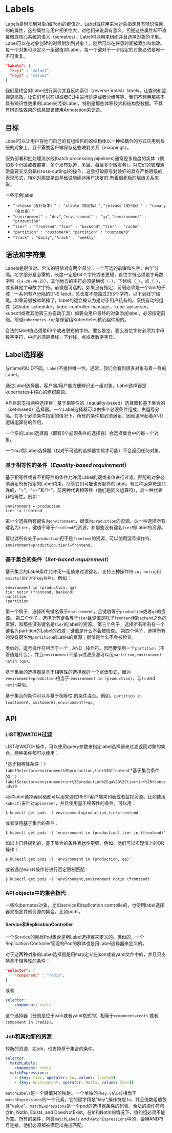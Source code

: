 ---
---

# Labels

Labels是附加到对象(如Pod)的键值对。Label旨在用来为对象指定具有辨识性目的的属性，这些属性与用户相关性大，对他们来说具有意义，但是这些属性却不直接暗含核心系统的语义（sematics）。Label可以用来组织并且选择对象的子集。Label可以在对象创建的时候附加到对象上，随后可以在任意时间被添加和修改。每一个对象可以定义一组键值对Label。每一个键对于一个给定的对象必须是唯一不可重复。

```json
"labels": {
  "key1" : "value1",
  "key2" : "value2"
}
```


我们最终会对Label进行索引并且反向索引（reverse-index）labels，让查询和监视更高效，让它们可以在UI或者CLI中进行排序或者分组等等。我们不想用那些不具有辨识性效果的Label来污染Label，特别是那些体积较大和结构型数据。不具有辨识性效果的信息应该使用Annotation来记录。

## 目标

Label可以让用户将他们自己的有组织目的的结构体以一种松耦合的方式应用到系统的对象上，且不需要客户端保存这些映射关系（mappings）。

服务部署和批处理流水线(batch processing pipelines)通常是多维度的实体（例如多个分区或者部署，多个发布轨道，多层，每层多个微服务）。对它们的管理通常需要交叉剪辑(cross-cutting)的操作，这会打破原有封装好的具有严格层级的表现形式，特别对那些是由基础设施而非用户决定的,有着很死板的层级关系来说。

一些示例label:

   * `"release（发行版本）" : "stable（稳定版）"`, `"release（发行版）" : "canary（金丝雀）"`
   * `"environment" : "dev"`, `"environment" : "qa"`, `"environment" : "production"`
   * `"tier" : "frontend"`, `"tier" : "backend"`, `"tier" : "cache"`
   * `"partition" : "customerA"`, `"partition" : "customerB"`
   * `"track" : "daily"`, `"track" : "weekly"`


## 语法和字符集


Labels是键值对。合法的键值对有两个部分：一个可选的前缀和名字，由“/”分隔。名字部分是必需的，长度一定是64个字符或者更短，首位字符必须是字母数字型（`[a-z0-9A-Z]`），其他地方的字符必须是横线（`-`），下划线（`_`），点（`.`），或者其他字母数字字符。前缀是可选的。如果没有指定，前缀必须是一个dns的子域：一系列有点分隔的DNS label，总长度不能超过253个字符，以下划线“/”结尾。如果前缀被省略掉了，label的键会被认为是对于用户私有的。系统自动的组件（如kube-scheduler，kube-controller-manager，kube-apiserver，kubectl或者其他第三方自动工具）如要向用户最终的对象添加label，必须指定前缀。前缀`kubernetes.io/`是保留给Kubernetes核心组件用的。

合法的label值必须是63个或者更短的字符。要么是空，要么首位字符必须为字母数字字符，中间必须是横线，下划线，点或者数字字母。



## Label选择器

与name和UID不同，`Label`不提供唯一性。通常，我们会看到很多对象有着一样的Label。

通过Label选择器，客户端/用户能方便辨识出一组对象。Label选择器是kubernetes中核心的组织原语。

API目前支持两种选择器：基于相等性的（equality-based）选择器和基于集合的（set-based）选择器。一个Label选择器可以由多个必须条件组成，由逗号分隔。在多个必须条件指定的情况下，所有的条件都必须满足，因而逗号起着AND逻辑运算符的作用。

一个空的Label选择器（即有0个必须条件的选择器）会选择集合中的每一个对象。

 一个null型Label选择器（仅对于可选的选择器字段才可能）不会返回任何对象。


### 基于相等性的条件（_Equality-based requirement_）

基于相等性或者不相等性的条件允许用Label的键或者值进行过滤。匹配的对象必须满足所有指定的Label约束，尽管它们可能也有额外的label。有三种运算符是允许的，“=”，“==”和“!=”。前两种代表相等性（他们是同义运算符），后一种代表非相等性。例如：

```
environment = production
tier != frontend
```

第一个选择所有键名为`environment`，键值为`production`的资源。后一种选择所有键名为`tier`，键值不等于`frontend`的资源，和那些没有键名`tier`的Label的资源。

要过滤所有处于`production`但不是`frontend`的资源，可以使用逗号操作符，`environment=production,tier!=frontend`。


### 基于集合的条件（_Set-based requirement_）



基于集合的Label条件允许用一组值来过滤键名。支持三种操作符:`in`，`notin`,和`exists(仅针对于key符号)`。例如：

```
environment in (production, qa)
tier notin (frontend, backend)
partition
!partition

```

第一个例子，选择所有键名等于`environment`，且键值等于`production`或者`qa`的资源。
第二个例子，选择所有键名等于`tier`且键值是除了`frontend`和`backend`之外的资源，和那些没有键名是`tier`的label的资源。
第三个例子，选择所有所有有一个键名为partition的Label的资源；键值是什么不会被检查。
第四个例子，选择所有的没有键名为`partition`的Lable的资源；键值是什么不会被检查。

类似的，逗号操作符相当于一个__AND__操作符。因而要使用一个`partition`（不管值是什么），并且`environment`不是`qa`过滤资源可以用`partition,environment notin (qa)`。

基于集合的选择器是基于相等性的选择器的一个宽泛形式，因为`environment=production`相当于 `environment in (production)`，与`!=` and `notin`类似。

基于集合的条件可以与基于相等性 的条件混合。例如，`partition in (customerA, customerB),environment!=qa`。


## API
### LIST和WATCH过滤

LIST和WATCH操作，可以使用query参数来指定label选择器来过滤返回对象的集合。两种条件都可以使用：

 *基于相等性条件：`?labelSelector=environment%3Dproduction,tier%3Dfrontend`
 *基于集合条件的：`?labelSelector=environment+in+%28production%2Cqa%29%2Ctier+in+%28frontend%29`


两种label选择器风格都可以用来通过REST客户端来列表或者监视资源。比如使用`kubectl`来针对`apiserver`，并且使用基于相等性的条件，可以用：


```console
$ kubectl get pods -l environment=production,tier=frontend
```

或者使用基于集合的条件：

```console
$ kubectl get pods -l 'environment in (production),tier in (frontend)'
```

如以上已经提到的，基于集合的条件表达性更强。例如，他们可以实现值上的OR操作：

```console
$ kubectl get pods -l 'environment in (production, qa)'
```

或者通过exists操作符进行否定限制匹配：

```console
$ kubectl get pods -l 'environment,environment notin (frontend)'
```

### API objects中的集合指代

一些Kubernetes对象，比如service和replication controlle的，也使用label选择器来指定其他资源的集合，比如pods。

#### Service和ReplicationController

一个Service的目标Pod集合是用Label选择器来定义的。类似的，一个Replication Controller管理的Pod的群体也是用Label选择器来定义的。

对于这两种对象的Label选择器是用map定义在json或者yaml文件中的，并且只支持基于相等性的条件：



```json
"selector": {
    "component" : "redis",
}
```

或者

```yaml
selector:
    component: redis
```

这个选择器（分别是位于json或者yaml格式的）相等于`component=redis` 或者 `component in (redis)`。


### Job和其他新的资源


较新的资源，如job，也支持基于集合的条件。

```yaml
selector:
  matchLabels:
    component: redis
  matchExpressions:
    - {key: tier, operator: In, values: [cache]}
    - {key: environment, operator: NotIn, values: [dev]}
```

`matchLabels`是一个键值对的映射。一个单独的`{key,value}`相当于`matchExpressions`的一个元素，它的键字段是"key",操作符是`In`，并且值数组值包含"value"。`matchExpressions`是一个pod的选择器条件的列表。合法的操作符包含In, NotIn, Exists, and DoesNotExist。在In和NotIn的情况下，值的组必须不能为空。所有的条件，包含`matchLabels` and `matchExpressions`中的，会用AND符号连接，他们必须都被满足以完成匹配。
